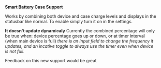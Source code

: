 <b>Smart Battery Case Support</b>

Works by combining both device and case charge levels and displays in the statusbar like normal.
To enable simply turn it on in the settings.

<b>It doesn't update dynamicaly</b>
Currently the combined percentage will only be true when: device percentage goes up or down, or at timer interval (when main device is full)
<i>there is an input field to change the frequency it updates, and an incative toggle to always use the timer even when device is not full.</i>

Feedback on this new support would be great
